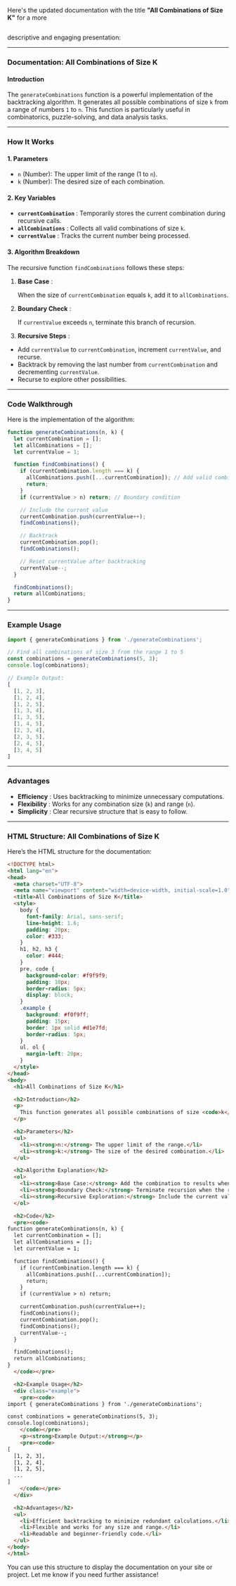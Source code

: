 Here's the updated documentation with the title **"All Combinations of Size K"** for a more

```

```

 descriptive and engaging presentation:

---

### **Documentation: All Combinations of Size K**

#### **Introduction**

The `generateCombinations` function is a powerful implementation of the backtracking algorithm. It generates all possible combinations of size `k` from a range of numbers `1` to `n`. This function is particularly useful in combinatorics, puzzle-solving, and data analysis tasks.

---

### **How It Works**

#### **1. Parameters**

* `n` (Number): The upper limit of the range (1 to `n`).
* `k` (Number): The desired size of each combination.

#### **2. Key Variables**

* **`currentCombination`** : Temporarily stores the current combination during recursive calls.
* **`allCombinations`** : Collects all valid combinations of size `k`.
* **`currentValue`** : Tracks the current number being processed.

#### **3. Algorithm Breakdown**

The recursive function `findCombinations` follows these steps:

1. **Base Case** :

   When the size of `currentCombination` equals `k`, add it to `allCombinations`.

1. **Boundary Check** :

   If `currentValue` exceeds `n`, terminate this branch of recursion.

1. **Recursive Steps** :

* Add `currentValue` to `currentCombination`, increment `currentValue`, and recurse.
* Backtrack by removing the last number from `currentCombination` and decrementing `currentValue`.
* Recurse to explore other possibilities.

---

### **Code Walkthrough**

Here is the implementation of the algorithm:

```javascript
function generateCombinations(n, k) {
  let currentCombination = [];
  let allCombinations = [];
  let currentValue = 1;

  function findCombinations() {
    if (currentCombination.length === k) {
      allCombinations.push([...currentCombination]); // Add valid combination
      return;
    }
    if (currentValue > n) return; // Boundary condition

    // Include the current value
    currentCombination.push(currentValue++);
    findCombinations();

    // Backtrack
    currentCombination.pop();
    findCombinations();

    // Reset currentValue after backtracking
    currentValue--;
  }

  findCombinations();
  return allCombinations;
}
```

---

### **Example Usage**

```javascript
import { generateCombinations } from './generateCombinations';

// Find all combinations of size 3 from the range 1 to 5
const combinations = generateCombinations(5, 3);
console.log(combinations);

// Example Output:
[
  [1, 2, 3],
  [1, 2, 4],
  [1, 2, 5],
  [1, 3, 4],
  [1, 3, 5],
  [1, 4, 5],
  [2, 3, 4],
  [2, 3, 5],
  [2, 4, 5],
  [3, 4, 5]
]
```

---

### **Advantages**

* **Efficiency** : Uses backtracking to minimize unnecessary computations.
* **Flexibility** : Works for any combination size (`k`) and range (`n`).
* **Simplicity** : Clear recursive structure that is easy to follow.

---

### **HTML Structure: All Combinations of Size K**

Here’s the HTML structure for the documentation:

```html
<!DOCTYPE html>
<html lang="en">
<head>
  <meta charset="UTF-8">
  <meta name="viewport" content="width=device-width, initial-scale=1.0">
  <title>All Combinations of Size K</title>
  <style>
    body {
      font-family: Arial, sans-serif;
      line-height: 1.6;
      padding: 20px;
      color: #333;
    }
    h1, h2, h3 {
      color: #444;
    }
    pre, code {
      background-color: #f9f9f9;
      padding: 10px;
      border-radius: 5px;
      display: block;
    }
    .example {
      background: #f0f9ff;
      padding: 15px;
      border: 1px solid #d1e7fd;
      border-radius: 5px;
    }
    ul, ol {
      margin-left: 20px;
    }
  </style>
</head>
<body>
  <h1>All Combinations of Size K</h1>

  <h2>Introduction</h2>
  <p>
    This function generates all possible combinations of size <code>k</code> from a range of numbers <code>1</code> to <code>n</code>. It leverages a backtracking algorithm to explore possibilities efficiently.
  </p>

  <h2>Parameters</h2>
  <ul>
    <li><strong>n:</strong> The upper limit of the range.</li>
    <li><strong>k:</strong> The size of the desired combination.</li>
  </ul>

  <h2>Algorithm Explanation</h2>
  <ol>
    <li><strong>Base Case:</strong> Add the combination to results when its size equals <code>k</code>.</li>
    <li><strong>Boundary Check:</strong> Terminate recursion when the range is exceeded.</li>
    <li><strong>Recursive Exploration:</strong> Include the current value, backtrack, and explore the next possibility.</li>
  </ol>

  <h2>Code</h2>
  <pre><code>
function generateCombinations(n, k) {
  let currentCombination = [];
  let allCombinations = [];
  let currentValue = 1;

  function findCombinations() {
    if (currentCombination.length === k) {
      allCombinations.push([...currentCombination]);
      return;
    }
    if (currentValue > n) return;

    currentCombination.push(currentValue++);
    findCombinations();
    currentCombination.pop();
    findCombinations();
    currentValue--;
  }

  findCombinations();
  return allCombinations;
}
  </code></pre>

  <h2>Example Usage</h2>
  <div class="example">
    <pre><code>
import { generateCombinations } from './generateCombinations';

const combinations = generateCombinations(5, 3);
console.log(combinations);
    </code></pre>
    <p><strong>Example Output:</strong></p>
    <pre><code>
[
  [1, 2, 3],
  [1, 2, 4],
  [1, 2, 5],
  ...
]
    </code></pre>
  </div>

  <h2>Advantages</h2>
  <ul>
    <li>Efficient backtracking to minimize redundant calculations.</li>
    <li>Flexible and works for any size and range.</li>
    <li>Readable and beginner-friendly code.</li>
  </ul>
</body>
</html>
```

You can use this structure to display the documentation on your site or project. Let me know if you need further assistance!
